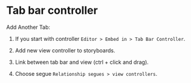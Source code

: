 # Tab bar controller

Add Another Tab:

1. If you start with controller `Editor > Embed in > Tab Bar Controller`. 

2. Add new view controller to storyboards.

3. Link between tab bar and view (ctrl + click and drag).

4. Choose segue `Relationship segues > view controllers`.


